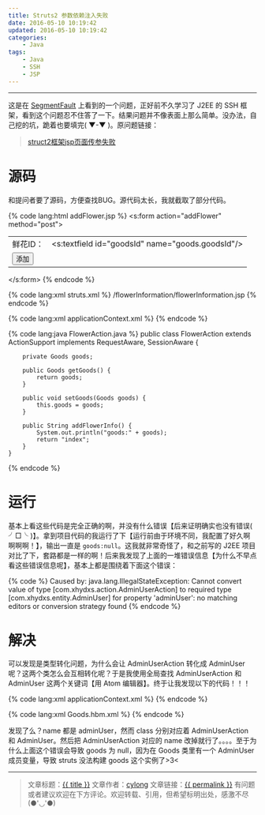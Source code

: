 ```yaml
---
title: Struts2 参数依赖注入失败
date: 2016-05-10 10:19:42
updated: 2016-05-10 10:19:42
categories:
    - Java
tags:
    - Java
    - SSH
    - JSP
---
```

---

这是在 [SegmentFault][] 上看到的一个问题，正好前不久学习了 J2EE 的 SSH 框架，看到这个问题忍不住答了一下。结果问题并不像表面上那么简单。没办法，自己挖的坑，跪着也要填完( ▼-▼ )。原问题链接：

> [struct2框架jsp页面传参失败][1]

<!-- more -->

# 源码

和提问者要了源码，方便查找BUG。源代码太长，我就截取了部分代码。

{% code lang:html addFlower.jsp %}
    <s:form action="addFlower" method="post">
         <table width="380" >
              <tr>
                 <td>鲜花ID：</td>
                 <td>
                 <s:textfield id="goodsId" name="goods.goodsId"/>
                 </td>
              </tr>
              <tr>
                  <td><input type="submit" value="添加" class="btn" />
              </tr>
         </table>
    </s:form>
{% endcode %}

{% code lang:xml struts.xml %}
    <package name="flowers" namespace="/" extends="struts-default">
        <action name="addFlower" class="flowers" method="addFlowerInfo">
             <result name="index">/flowerInformation/flowerInformation.jsp</result>
        </action>
    </package>
{% endcode %}

{% code lang:xml applicationContext.xml %}
    <bean name="adminUser" class="com.xhydxs.action.AdminUserAction"
        scope="prototype">
        <property name="adminUserBiz" ref="adminUserBiz" />
    </bean>
    <bean name="flowers" class="com.xhydxs.action.FlowerAction" scope="prototype">
        <property name="flowerBiz" ref="flowerBiz" />
    </bean>
{% endcode %}

{% code lang:java FlowerAction.java %}
    public class FlowerAction extends ActionSupport
        implements RequestAware, SessionAware {

        private Goods goods;

        public Goods getGoods() {
            return goods;
        }

        public void setGoods(Goods goods) {
            this.goods = goods;
        }

        public String addFlowerInfo() {
            System.out.println("goods:" + goods);
            return "index";
        }
    }
{% endcode %}

# 运行

基本上看这些代码是完全正确的啊，并没有什么错误【后来证明确实也没有错误( ╯□╰ )】。拿到项目代码的我运行了下【运行前由于环境不同，我配置了好久啊啊啊啊！】，输出一直是 `goods:null`。这我就非常奇怪了，和之前写的 J2EE 项目对比了下，套路都是一样的啊！后来我发现了上面的一堆错误信息【为什么不早点看这些错误信息呢】，基本上都是围绕着下面这个错误：

{% code %}
    Caused by: java.lang.IllegalStateException: Cannot convert value of type [com.xhydxs.action.AdminUserAction] to required type [com.xhydxs.entity.AdminUser] for property 'adminUser': no matching editors or conversion strategy found
{% endcode %}

# 解决

可以发现是类型转化问题，为什么会让 AdminUserAction 转化成 AdminUser 呢？这两个类怎么会互相转化呢？于是我使用全局查找 AdminUserAction 和 AdminUser 这两个关键词【用 Atom 编辑器】。终于让我发现以下的代码！！！

{% code lang:xml applicationContext.xml %}
    <bean name="adminUser" class="com.xhydxs.action.AdminUserAction"
        scope="prototype">
        <property name="adminUserBiz" ref="adminUserBiz" />
    </bean>
{% endcode %}

{% code lang:xml Goods.hbm.xml %}
    <many-to-one name="adminUser" class="com.xhydxs.entity.AdminUser"
        fetch="select">
        <column name="UPD_OPR" length="20" not-null="true" />
    </many-to-one>
{% endcode %}

发现了么？name 都是 adminUser，然而 class 分别对应着 AdminUserAction 和 AdminUser。然后把 AdminUserAction 对应的 name 改掉就行了。。。。至于为什么上面这个错误会导致 goods 为 null，因为在 Goods 类里有一个 AdminUser 成员变量，导致 struts 没法构建 goods 这个实例了>3<

---

> 文章标题：<a href='{{ permalink }}' title='{{ title }}' >{{ title }}</a>
> 文章作者：[cylong](http://www.cylong.com/about/ "cylong")
> 文章链接：<a href='{{ permalink }}' title='{{ title }}' >{{ permalink }}</a>
> 有问题或者建议欢迎在下方评论。欢迎转载、引用，但希望标明出处，感激不尽(●'◡'●)

[SegmentFault]: https://segmentfault.com/ "SegmentFault"
[1]: https://segmentfault.com/q/1010000005088213/a-1020000005088292 "struct2框架jsp页面传参失败"
